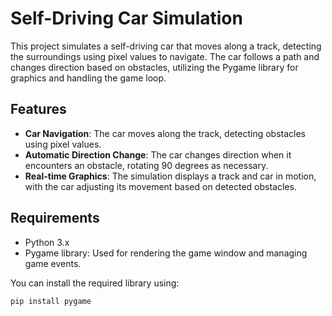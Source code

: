 # Self-Driving Car Simulation

This project simulates a self-driving car that moves along a track, detecting the surroundings using pixel values to navigate. The car follows a path and changes direction based on obstacles, utilizing the Pygame library for graphics and handling the game loop.

## Features

- **Car Navigation**: The car moves along the track, detecting obstacles using pixel values.
- **Automatic Direction Change**: The car changes direction when it encounters an obstacle, rotating 90 degrees as necessary.
- **Real-time Graphics**: The simulation displays a track and car in motion, with the car adjusting its movement based on detected obstacles.

## Requirements

- Python 3.x
- Pygame library: Used for rendering the game window and managing game events.

You can install the required library using:

```bash
pip install pygame
